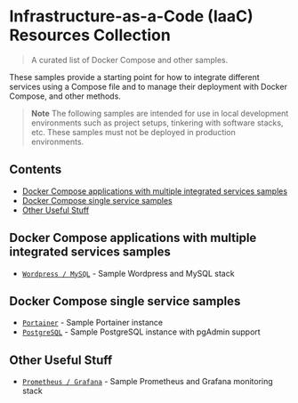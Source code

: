 # Infrastructure-as-a-Code (IaaC) Resources Collection

> A curated list of Docker Compose and other samples.

These samples provide a starting point for how to integrate different services using a Compose file and to manage their deployment with Docker Compose, and other methods.

> **Note**
> The following samples are intended for use in local development environments such as project setups, tinkering with software stacks, etc. These samples must not be deployed in production environments.

<!--lint disable awesome-toc-->
## Contents

- [Docker Compose applications with multiple integrated services samples](#docker-compose-applications-with-multiple-integrated-services-samples)
- [Docker Compose single service samples](#docker-compose-single-service-samples)
- [Other Useful Stuff](#other-useful-stuff)

## Docker Compose applications with multiple integrated services samples
- [`Wordpress / MySQL`](docker-compose/wordpress-mysql/compose.yml) - Sample Wordpress and MySQL stack


## Docker Compose single service samples
- [`Portainer`](docker-compose/portainer/compose.yml) - Sample Portainer instance
- [`PostgreSQL`](docker-compose/postgresql/compose.yml) - Sample PostgreSQL instance with pgAdmin support


## Other Useful Stuff
- [`Prometheus / Grafana`](docker-compose/prometheus-grafana/compose.yml) - Sample Prometheus and Grafana monitoring stack
